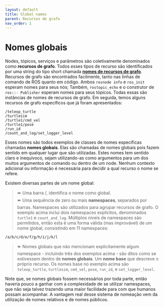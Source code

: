```yaml
---
layout: default
title: Global names
parent: Recursos de grafo
nav_order: 1
---
```


# Nomes globais

Nodes, tópicos, serviços e parâmetros são coletivamente denominados como **recursos de grafo**. Todos esses
tipos de recurso são identificados por uma string do tipo short chamada [**nomes de recursos de grafo**](http://wiki.ros.org/Names). Recursos de grafo são encontrados facilmente, tanto nas linhas de comando de ROS
quanto em código. Ambos `rosnode info` e `ros_init` esperam nomes para seus nós; Também, `rostopic_echo` e o
construtor de `ros::- Publisher` esperam nomes para seus tópicos. Todas essas são instâncias de nomes de
recursos de grafo. Em seguida, temos alguns recursos de grafo específicos que já foram apresentados: 

```
/teleop_turtle 
/turtlesim
/turtle1/cmd_vel 
/turtle1/pose
/run_id 
/count_and_log/set_logger_level
```

Esses nomes são todos exemplos de classes de nomes específicas chamadas **nomes globais**. Elas são chamadas de
nomes globais pois fazem sentido em qualquer lugar que são utilizadas. Estes nomes tem sentido claro e inequívoco, sejam
utilizando-as como argumentos para um dos muitos argumentos de comando ou dentro de um node. Nenhum contexto adicional
ou informação é necessária para decidir a qual recurso o nome se refere.   

Existem diversas partes de um nome global:  

> ⏩ Uma barra /, identifica o nome como global.  
> ⏩ Uma sequência de zero ou mais **namespaces**, separados por barras. Namespaces são utilizados para agrupar
recursos de grafo. O exemplo acima inclui dois namespaces explícitos, denominados `turtle1` e
`count_and_log`. Múltiplos níveis de namespaces são permitidos, então esta é uma forma válida (mas improvável) de
um nome global, consistindo em 11 namespaces:

```
/a/b/c/d/e/f/g/h/i/j/k/l
```

> ⏩ Nomes globais que não mencionam explicitamente algum namespace - incluindo três dos exemplos acima - são 
ditos como se estivessem dentro de **nomes globais**. 
> Um **nome base** que descreve o próprio recurso. Os nomes base no exemplo acima são `teleop_turtle`, 
`turtlesim`, `cmd_vel`, `pose`, `run_id`, e `set_logger_level`.

Note que, se nomes globais fossem necessários por toda parte, então haveria pouco a ganhar com a complexidade de se 
utilizar namespaces, que não seja talvez trazendo uma maior facilidade para com que humanos possam acompanhar. A vantagem
real desse sistema de nomeação vem da utilização de nomes relativos e de nomes públicos.




